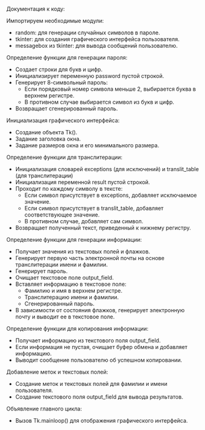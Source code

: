 Документация к коду:

Импортируем необходимые модули:
- random: для генерации случайных символов в пароле.
- tkinter: для создания графического интерфейса пользователя.
- messagebox из tkinter: для вывода сообщений пользователю.

Определение функции для генерации пароля:
- Создает строки для букв и цифр.
- Инициализирует переменную password пустой строкой.
- Генерирует 8-символьный пароль:
  - Если порядковый номер символа меньше 2, выбирается буква в верхнем регистре.
  - В противном случае выбирается символ из букв и цифр.
- Возвращает сгенерированный пароль.

Инициализация графического интерфейса:
- Создание объекта Tk().
- Задание заголовка окна.
- Задание размеров окна и его минимального размера.

Определение функции для транслитерации:
- Инициализация словарей exceptions (для исключений) и translit_table (для транслитерации)
- Инициализация переменной result пустой строкой.
- Проходит по каждому символу в тексте:
  - Если символ присутствует в exceptions, добавляет исключаемое значение.
  - Если символ присутствует в translit_table, добавляет соответствующее значение.
  - В противном случае, добавляет сам символ.
- Возвращает полученный текст, приведенный к нижнему регистру.

Определение функции для генерации информации:
- Получает значения из текстовых полей и флажков.
- Генерирует первую часть электронной почты на основе транслитерации имени и фамилии.
- Генерирует пароль.
- Очищает текстовое поле output_field.
- Вставляет информацию в текстовое поле:
  - Фамилию и имя в верхнем регистре.
  - Транслитерацию имени и фамилии.
  - Сгенерированный пароль.
- В зависимости от состояния флажков, генерирует электронную почту и выводит ее в текстовое поле.

Определение функции для копирования информации:
- Получает информацию из текстового поля output_field.
- Если информация не пустая, очищает буфер обмена и добавляет информацию.
- Выводит сообщение пользователю об успешном копировании.

Добавление меток и текстовых полей:
- Создание меток и текстовых полей для фамилии и имени пользователя.
- Создание текстового поля output_field для вывода результатов.

Объявление главного цикла:
- Вызов Tk.mainloop() для отображения графического интерфейса.
